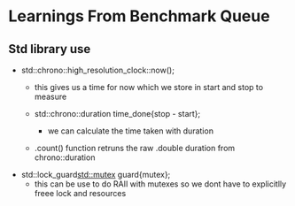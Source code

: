 # Learnings From Benchmark Queue

## Std library use
- std::chrono::high_resolution_clock::now();
    - this gives us a time for now which we store in start and stop to measure
    - std::chrono::duration<double> time_done{stop - start};
        - we can calculate the time taken with duration

    - .count() function retruns the raw .double duration from chrono::duration
- std::lock_guard<std::mutex> guard{mutex};
    - this can be use to do RAII with mutexes so we dont have to explicitlly freee
      lock and resources
